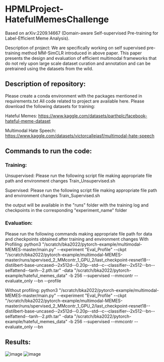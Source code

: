 # HPMLProject-HatefulMemesChallenge

Based on arXiv:2209.14667 (Domain-aware Self-supervised Pre-training for Label-Efficient Meme Analysis). 

Description of project: 
We are specifically working on self supervised pre-training method MM-SimCLR introduced in above paper. This paper presents the design and evaluation of efficient multimodal frameworks that do not rely upon large scale dataset curation and annotation and can be pretrained using the datasets from the wild.

## Description of repository:
Please create a conda environment with the packages mentioned in requirements.txt 
All code related to project are available here.
Please download the following datasets for training:

Hateful Memes: https://www.kaggle.com/datasets/parthplc/facebook-hateful-meme-dataset

Multimodal Hate Speech: https://www.kaggle.com/datasets/victorcallejasf/multimodal-hate-speech

## Commands to run the code: 

### Training:
Unsupervised: Please run the following script file making appropriate file path and environment changes
Train_Unsupervised.sh

Supervised: Please run the following script file making appropriate file path and environment changes
Train_Supervised.sh

the output will be available in the "runs" folder with the training log and checkpoints in the corresponding "experiment_name" folder 

### Evaluation:
Please run the following commands making appropriate file path for data and checkpoints obtained after training and environment changes
With Profiling:
python3 "/scratch/bka2022/pytorch-example/multimodal-MEMES-master/main.py" --experiment "Eval_Profile" --ckpt "/scratch/bka2022/pytorch-example/multimodal-MEMES-master/runs/spervised_2_MMcontr_1_GPU_2/last_checkpoint-resnet18--distilbert-base-uncased--2x512d--0.20p--std--c--classifier--2x512--bn--selfattend--tanh--2.pth.tar" -data "/scratch/bka2022/pytorch-example/hateful_memes_data" -b 256 --supervised --mmcontr --evaluate_only --bn --profile

Without profiling:
python3 "/scratch/bka2022/pytorch-example/multimodal-MEMES-master/main.py" --experiment "Eval_Profile" --ckpt "/scratch/bka2022/pytorch-example/multimodal-MEMES-master/runs/spervised_2_MMcontr_1_GPU_2/last_checkpoint-resnet18--distilbert-base-uncased--2x512d--0.20p--std--c--classifier--2x512--bn--selfattend--tanh--2.pth.tar" -data "/scratch/bka2022/pytorch-example/hateful_memes_data" -b 256 --supervised --mmcontr --evaluate_only --bn

## Results: 
![image](https://github.com/ris0801/HPMLProject-HatefulMemesChallenge/assets/131811678/59b5b783-4779-4d32-8302-55246d3cceae)
![image](https://github.com/ris0801/HPMLProject-HatefulMemesChallenge/assets/131811678/bc5519de-551e-49d4-9c60-a073a490f22b)


